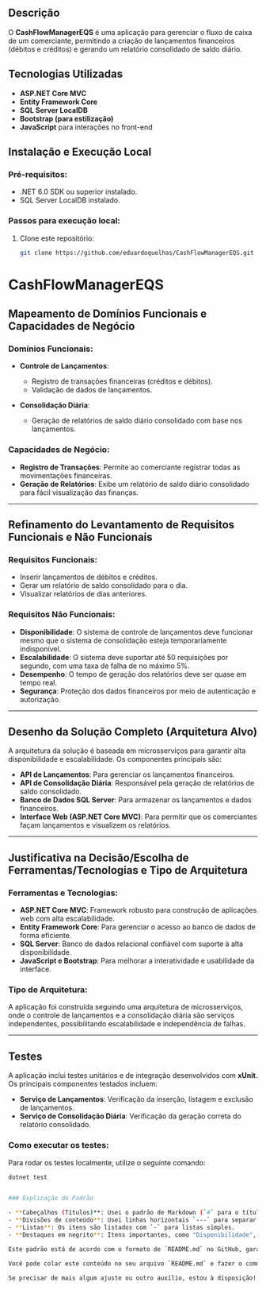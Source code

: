 ## Descrição
O **CashFlowManagerEQS** é uma aplicação para gerenciar o fluxo de caixa de um comerciante, permitindo a criação de lançamentos financeiros (débitos e créditos) e gerando um relatório consolidado de saldo diário.

## Tecnologias Utilizadas
- **ASP.NET Core MVC**
- **Entity Framework Core**
- **SQL Server LocalDB**
- **Bootstrap (para estilização)**
- **JavaScript** para interações no front-end

## Instalação e Execução Local

### Pré-requisitos:
- .NET 6.0 SDK ou superior instalado.
- SQL Server LocalDB instalado.

### Passos para execução local:

1. Clone este repositório:
   ```bash
   git clone https://github.com/eduardoquelhas/CashFlowManagerEQS.git

# CashFlowManagerEQS

## Mapeamento de Domínios Funcionais e Capacidades de Negócio

### Domínios Funcionais:

- **Controle de Lançamentos**:
  - Registro de transações financeiras (créditos e débitos).
  - Validação de dados de lançamentos.

- **Consolidação Diária**:
  - Geração de relatórios de saldo diário consolidado com base nos lançamentos.

### Capacidades de Negócio:

- **Registro de Transações**: Permite ao comerciante registrar todas as movimentações financeiras.
- **Geração de Relatórios**: Exibe um relatório de saldo diário consolidado para fácil visualização das finanças.

---

## Refinamento do Levantamento de Requisitos Funcionais e Não Funcionais

### Requisitos Funcionais:

- Inserir lançamentos de débitos e créditos.
- Gerar um relatório de saldo consolidado para o dia.
- Visualizar relatórios de dias anteriores.

### Requisitos Não Funcionais:

- **Disponibilidade**: O sistema de controle de lançamentos deve funcionar mesmo que o sistema de consolidação esteja temporariamente indisponível.
- **Escalabilidade**: O sistema deve suportar até 50 requisições por segundo, com uma taxa de falha de no máximo 5%.
- **Desempenho**: O tempo de geração dos relatórios deve ser quase em tempo real.
- **Segurança**: Proteção dos dados financeiros por meio de autenticação e autorização.

---

## Desenho da Solução Completo (Arquitetura Alvo)

A arquitetura da solução é baseada em microsserviços para garantir alta disponibilidade e escalabilidade. Os componentes principais são:

- **API de Lançamentos**: Para gerenciar os lançamentos financeiros.
- **API de Consolidação Diária**: Responsável pela geração de relatórios de saldo consolidado.
- **Banco de Dados SQL Server**: Para armazenar os lançamentos e dados financeiros.
- **Interface Web (ASP.NET Core MVC)**: Para permitir que os comerciantes façam lançamentos e visualizem os relatórios.

---

## Justificativa na Decisão/Escolha de Ferramentas/Tecnologias e Tipo de Arquitetura

### Ferramentas e Tecnologias:

- **ASP.NET Core MVC**: Framework robusto para construção de aplicações web com alta escalabilidade.
- **Entity Framework Core**: Para gerenciar o acesso ao banco de dados de forma eficiente.
- **SQL Server**: Banco de dados relacional confiável com suporte à alta disponibilidade.
- **JavaScript e Bootstrap**: Para melhorar a interatividade e usabilidade da interface.

### Tipo de Arquitetura:

A aplicação foi construída seguindo uma arquitetura de microsserviços, onde o controle de lançamentos e a consolidação diária são serviços independentes, possibilitando escalabilidade e independência de falhas.

---

## Testes

A aplicação inclui testes unitários e de integração desenvolvidos com **xUnit**. Os principais componentes testados incluem:

- **Serviço de Lançamentos**: Verificação da inserção, listagem e exclusão de lançamentos.
- **Serviço de Consolidação Diária**: Verificação da geração correta do relatório consolidado.

### Como executar os testes:

Para rodar os testes localmente, utilize o seguinte comando:

```bash
dotnet test


### Explicação do Padrão

- **Cabeçalhos (Títulos)**: Usei o padrão de Markdown (`#` para o título principal, `##` para seções, e `###` para subtítulos) para destacar as seções.
- **Divisões de conteúdo**: Usei linhas horizontais `---` para separar as grandes seções do documento, tornando o texto mais legível.
- **Listas**: Os itens são listados com `-` para listas simples.
- **Destaques em negrito**: Itens importantes, como "Disponibilidade", "Escalabilidade", etc., estão em **negrito** para dar mais ênfase a esses pontos.

Este padrão está de acordo com o formato de `README.md` no GitHub, garantindo que o arquivo seja facilmente lido e interpretado. 

Você pode colar este conteúdo no seu arquivo `README.md` e fazer o commit para o repositório do GitHub.

Se precisar de mais algum ajuste ou outro auxílio, estou à disposição!

